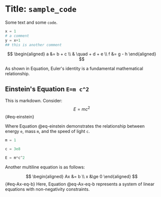 # Title: `sample_code`
Some text and some `code`.

````julia
x = 1
# a comment
y = x+1
## this is another comment
````

$$
\begin{aligned}
  a &= b + c \\
  & \quad + d + e \\
  f &= g - h
\end{aligned}
$$ 



As shown in Equation, Euler's identity is a fundamental mathematical relationship.
## Einstein's Equation `E=m c^2`
This is markdown. Consider: 
$$
E = mc^2
$$ {#eq-einstein}

Where Equation @eq-einstein demonstrates the relationship between energy `e`, mass `m`, and the speed of light `c`.

````julia
m = 1

c = 3e8

E = m*c^2
````

Another multiline equation is as follows: 

$$
\begin{aligned}
  Ax &= b \\
  x &\ge 0
\end{aligned}
$$ {#eq-Ax-eq-b}
Here, Equation @eq-Ax-eq-b represents a system of linear equations with non-negativity constraints.

